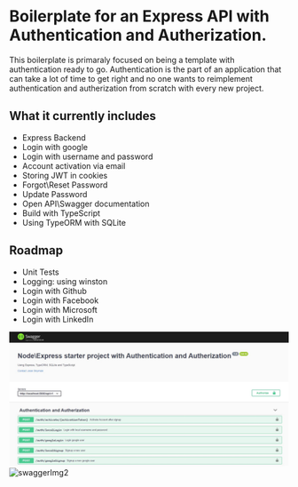 # Boilerplate for an Express API with Authentication and Autherization. 

This boilerplate is primaraly focused on being a template with authentication ready to go.
Authentication is the part of an application that can take a lot of time to get right and no one wants to reimplement authentication and autherization from scratch with every new project.

## What it currently includes
* Express Backend
* Login with google
* Login with username and password
* Account activation via email
* Storing JWT in cookies
* Forgot\Reset Password
* Update Password
* Open API\Swagger documentation
* Build with TypeScript
* Using TypeORM with SQLite

## Roadmap
* Unit Tests
* Logging: using winston
* Login with Github
* Login with Facebook
* Login with Microsoft
* Login with LinkedIn

![swaggerImg1](/content/swaggerImg1.JPG)
![swaggerImg2](/images/swaggerImg2.JPG)
